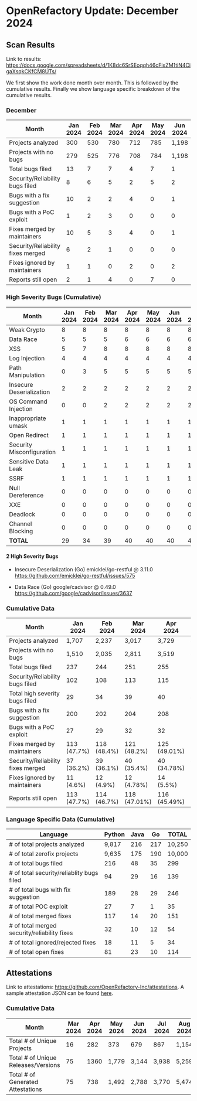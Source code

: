 # OpenRefactory Update: December 2024

## Scan Results
Link to results: https://docs.google.com/spreadsheets/d/1K8dc6SrSEoqqh46cFisZM1tiN4CigaXsqkCKfCM8UTs/

We first show the work done month over month. This is followed by the cumulative results. Finally we show language specific breakdown of the cumulative results.



### December
| Month                                | Jan 2024 | Feb 2024 | Mar 2024 | Apr 2024 | May 2024 | Jun 2024 | Jul 2024 | Aug 2024 | Sep 2024 | Oct 2024 | Nov 2024 | Dec 2024 |
|--------------------------------------|----------|----------|----------|----------|----------|----------|----------|----------|----------|----------|----------|----------|
| Projects analyzed                    | 300      | 530      | 780      | 712      | 785      | 1,198    | 896      | 1,206    | 1,296    | 51       | 597      | 493      |
| Projects with no bugs                | 279      | 525      | 776      | 708      | 784      | 1,198    | 896      | 1,198    | 1,286    | 37       | 595      | 487      |
| Total bugs filed                     | 13       | 7        | 7        | 4        | 7        | 1        | 0        | 0        | 11       | 17       | 3        | 6        |
| Security/Reliability bugs filed      | 8        | 6        | 5        | 2        | 5        | 2        | 0        | 1        | 6        | 6        | 3        | 1        |
| Bugs with a fix suggestion           | 10       | 2        | 2        | 4        | 0        | 1        | 0        | 19       | 7        | 4        | 3        | 4        |
| Bugs with a PoC exploit              | 1        | 2        | 3        | 0        | 0        | 0        | 0        | 1        | 0        | 2        | 0        | 0        |
| Fixes merged by maintainers          | 10       | 5        | 3        | 4        | 0        | 1        | 1        | 6        | 7        | 5        | 2        | 4        |
| Security/Reliability fixes merged    | 6        | 2        | 1        | 0        | 0        | 0        | 1        | 7        | 1        | 3        | 2        | 0        |
| Fixes ignored by maintainers         | 1        | 1        | 0        | 2        | 0        | 2        | 0        | 6        | 0        | 6        | 0        | 6        |
| Reports still open                   | 2        | 1        | 4        | 0        | 7        | 0        | 0        | 0        | 4        | 6        | 1        | 0        |



### High Severity Bugs (Cumulative)
| Month                     | Jan 2024 | Feb 2024 | Mar 2024 | Apr 2024 | May 2024 | Jun 2024 | Jul 2024 | Aug 2024 | Sep 2024 | Oct 2024 | Nov 2024 | Dec 2024 |
|---------------------------|----------|----------|----------|----------|----------|----------|----------|----------|----------|----------|----------|----------|
| Weak Crypto               | 8        | 8        | 8        | 8        | 8        | 8        | 8        | 9        | 12       | 12       | 12       | 12       |
| Data Race                 | 5        | 5        | 5        | 6        | 6        | 6        | 6        | 6        | 6        | 6        | 6        | 7        |
| XSS                       | 5        | 7        | 8        | 8        | 8        | 8        | 8        | 8        | 8        | 8        | 8        | 8        |
| Log Injection             | 4        | 4        | 4        | 4        | 4        | 4        | 4        | 5        | 5        | 5        | 5        | 5        |
| Path Manipulation         | 0        | 3        | 5        | 5        | 5        | 5        | 5        | 5        | 5        | 6        | 6        | 6        |
| Insecure Deserialization  | 2        | 2        | 2        | 2        | 2        | 2        | 2        | 2        | 2        | 3        | 3        | 4        |
| OS Command Injection      | 0        | 0        | 2        | 2        | 2        | 2        | 2        | 2        | 2        | 2        | 2        | 2        |
| Inappropriate umask       | 1        | 1        | 1        | 1        | 1        | 1        | 1        | 1        | 1        | 1        | 1        | 1        |
| Open Redirect             | 1        | 1        | 1        | 1        | 1        | 1        | 1        | 1        | 1        | 1        | 1        | 1        |
| Security Misconfiguration | 1        | 1        | 1        | 1        | 1        | 1        | 1        | 1        | 1        | 2        | 2        | 2        |
| Sensitive Data Leak       | 1        | 1        | 1        | 1        | 1        | 1        | 1        | 1        | 1        | 1        | 1        | 1        |
| SSRF                      | 1        | 1        | 1        | 1        | 1        | 1        | 1        | 1        | 1        | 1        | 1        | 1        |
| Null Dereference          | 0        | 0        | 0        | 0        | 0        | 0        | 0        | 0        | 1        | 1        | 1        | 1        |
| XXE                       | 0        | 0        | 0        | 0        | 0        | 0        | 0        | 0        | 0        | 2        | 2        | 2        |
| Deadlock                  | 0        | 0        | 0        | 0        | 0        | 0        | 0        | 0        | 0        | 0        | 1        | 1        |
| Channel Blocking          | 0        | 0        | 0        | 0        | 0        | 0        | 0        | 0        | 0        | 0        | 1        | 1        |
| **TOTAL**                 | 29       | 34       | 39       | 40       | 40       | 40       | 40       | 42       | 46       | 51       | 53       | 55       |



#### 2 High Severity Bugs
- Insecure Deserialization
    (Go) emicklei/go-restful @ 3.11.0
    https://github.com/emicklei/go-restful/issues/575

- Data Race
    (Go) google/cadvisor @ 0.49.0
    https://github.com/google/cadvisor/issues/3637



### Cumulative Data
| Month                                | Jan 2024   | Feb 2024    | Mar 2024     | Apr 2024     | May 2024     | Jun 2024    | Jul 2024        | Aug 2024     | Sep 2024     | Oct 2024     | Nov 2024     | Dec 2024     |
|--------------------------------------|------------|-------------|--------------|--------------|--------------|-------------|-----------------|--------------|--------------|--------------|--------------|--------------|
| Projects analyzed                    | 1,707      | 2,237       | 3,017        | 3,729        | 4,514        | 5,712       | 6,608           | 7,813        | 9,109        | 9,160        | 9,757        | 10,250       |
| Projects with no bugs                | 1,510      | 2,035       | 2,811        | 3,519        | 4,303        | 5,501       | 6,091           | 7,595        | 8,881        | 8,918        | 9,513        | 10,000       |
| Total bugs filed                     | 237        | 244         | 251          | 255          | 262          | 263         | 263             | 262          | 273          | 290          | 293          | 299          |
| Security/Reliability bugs filed      | 102        | 108         | 113          | 115          | 120          | 122         | 122             | 123          | 129          | 135          | 138          | 139          |
| Total high severity bugs filed       | 29         | 34          | 39           | 40           | 40           | 40          | 40              | 42           | 46           | 51           | 53           | 55           |
| Bugs with a fix suggestion           | 200        | 202         | 204          | 208          | 208          | 209         | 209             | 228          | 235          | 239          | 242          | 246          |
| Bugs with a PoC exploit              | 27         | 29          | 32           | 32           | 32           | 32          | 32              | 33           | 33           | 35           | 35           | 35           |
| Fixes merged by maintainers          | 113 (47.7%)| 118 (48.4%) | 121 (48.2%)  | 125 (49.01%) | 125 (47.7%)  | 126 (47.9%) | 127 (48.3%)     | 133 (50.76%) | 140 (51.3%)  | 145 (50%)    | 147 (50.17%) | 151 (50.5%)  |
| Security/Reliability fixes merged    | 37 (36.2%) | 39 (36.1%)  | 40 (35.4%)   | 40 (34.78%)  | 40 (33.33%)  | 40 (32.8%)  | 41 (33.6%)      | 48 (39.02%)  | 49 (38%)     | 52 (38.5%)   | 54 (39.13%)  | 54 (38.85%)  |
| Fixes ignored by maintainers         | 11 (4.6%)  | 12 (4.9%)   | 12 (4.78%)   | 14 (5.5%)    | 14 (5.35%)   | 16 (6.08%)  | 16 (6.08%)      | 22 (8.4%)    | 22 (8.06%)   | 28 (9.65%)   | 28 (9.55%)   | 34 (11.37%)  |
| Reports still open                   | 113 (47.7%)| 114 (46.7%) | 118 (47.01%) | 116 (45.49%) | 123 (46.95%) | 121 (46%)   | 120 (45.62%)    | 107 (40.84%) | 111 (40.66%) | 117 (40.34%) | 118 (40.27%) | 114 (38.13%) |



### Language Specific Data (Cumulative)
| Language                                       | Python   | Java | Go   | TOTAL  |
|------------------------------------------------|----------|------|------|--------|
| \# of total projects analyzed                  | 9,817    | 216  | 217  | 10,250 |
| \# of total zerofix projects                   | 9,635    | 175  | 190  | 10,000 |
| \# of total bugs filed                         | 216      | 48   | 35   | 299    |
| \# of total security/reliablity bugs filed     | 94       | 29   | 16   | 139    |
| \# of total bugs with fix suggestion           | 189      | 28   | 29   | 246    |
| \# of total POC exploit                        | 27       | 7    | 1    | 35     |
| \# of total merged fixes                       | 117      | 14   | 20   | 151    |
| \# of total merged security/reliability fixes  | 32       | 10   | 12   | 54     |
| \# of total ignored/rejected fixes             | 18       | 11   | 5    | 34     |
| \# of total open fixes                         | 81       | 23   | 10   | 114    |



## Attestations
Link to attestations: https://github.com/OpenRefactory-Inc/attestations. A sample attestation JSON can be found [here](https://github.com/OpenRefactory-Inc/attestations/blob/master/aiohttp/4.0.0a1/2024-04-24/attestation.json).



### Cumulative Data 
| Month                               | Mar 2024 | Apr 2024 | May 2024 | Jun 2024 | Jul 2024 | Aug 2024 | Sep 2024 | Oct 2024 | Nov 2024 | Dec 2024 |
|-------------------------------------|----------|----------|----------|----------|----------|----------|----------|----------|----------|----------|
| Total # of Unique Projects          | 16       | 282      | 373      | 679      | 867      | 1,154    | 1,436    | 1,436    | 1,626    | 1,671    |
| Total # of Unique Releases/Versions | 75       | 1360     | 1,779    | 3,144    | 3,938    | 5,259    | 6,361    | 6,361    | 7,023    | 7,599    |
| Total # of Generated Attestations   | 75       | 738      | 1,492    | 2,788    | 3,770    | 5,474    | 6,484    | 6,484    | 7,277    | 7,809    |

